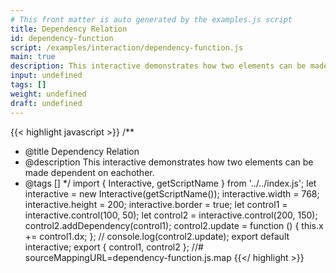 ```yaml
---
# This front matter is auto generated by the examples.js script
title: Dependency Relation
id: dependency-function
script: /examples/interaction/dependency-function.js
main: true
description: This interactive demonstrates how two elements can be made dependent on eachother.
input: undefined
tags: []
weight: undefined
draft: undefined
---
```


{{< highlight javascript >}}
/**
* @title Dependency Relation
* @description This interactive demonstrates how two elements can be made dependent on eachother.
* @tags []
*/
import { Interactive, getScriptName } from '../../index.js';
let interactive = new Interactive(getScriptName());
interactive.width = 768;
interactive.height = 200;
interactive.border = true;
let control1 = interactive.control(100, 50);
let control2 = interactive.control(200, 150);
control2.addDependency(control1);
control2.update = function () {
    this.x += control1.dx;
};
// console.log(control2.update);
export default interactive;
export { control1, control2 };
//# sourceMappingURL=dependency-function.js.map
{{</ highlight >}}

